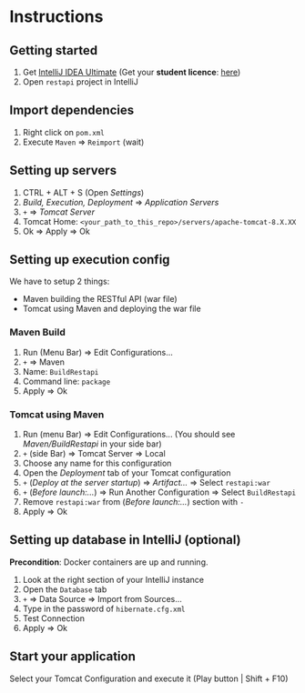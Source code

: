 # Instructions
## Getting started
1. Get [IntelliJ IDEA Ultimate](https://www.jetbrains.com/idea/download/) (Get your **student licence**: [here](https://www.jetbrains.com/student/))
2. Open `restapi` project in IntelliJ

## Import dependencies
1. Right click on `pom.xml`
2. Execute `Maven` => `Reimport` (wait)

## Setting up servers
1. CTRL + ALT + S (Open *Settings*)
2. *Build, Execution, Deployment* => *Application Servers*
3. `+` => *Tomcat Server*
4. Tomcat Home: `<your_path_to_this_repo>/servers/apache-tomcat-8.X.XX`
5. Ok => Apply => Ok

## Setting up execution config
We have to setup 2 things:
- Maven building the RESTful API (war file)
- Tomcat using Maven and deploying the war file

### Maven Build
1. Run (Menu Bar) => Edit Configurations...
2. `+` => Maven
3. Name: `BuildRestapi`
4. Command line: `package`
5. Apply => Ok

### Tomcat using Maven
1. Run (menu Bar) => Edit Configurations... (You should see *Maven/BuildRestapi* in your side bar)
2. `+` (side Bar) => Tomcat Server => Local
3. Choose any name for this configuration
4. Open the *Deployment* tab of your Tomcat configuration
5. `+` (*Deploy at the server startup*) => *Artifact...* => Select `restapi:war`
6. `+` (*Before launch:...*) => Run Another Configuration => Select `BuildRestapi`
7. Remove `restapi:war` from (*Before launch:...*) section with `-`
8. Apply => Ok

## Setting up database in IntelliJ (optional)
**Precondition**: Docker containers are up and running.
1. Look at the right section of your IntelliJ instance
2. Open the `Database` tab
3. `+` => Data Source => Import from Sources...
4. Type in the password of `hibernate.cfg.xml`
5. Test Connection
6. Apply => Ok

## Start your application
Select your Tomcat Configuration and execute it (Play button | Shift + F10)